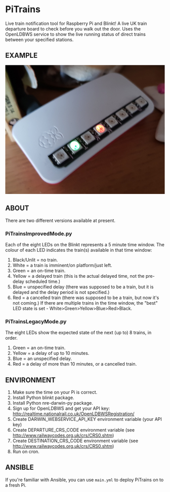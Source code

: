 # PiTrains
Live train notification tool for Raspberry Pi and Blinkt!
A live UK train departure board to check before you walk out the door.
Uses the OpenLDBWS service to show the live running status of direct trains between your specified stations.
## EXAMPLE
![PiTrainsImprovedMode in action...](PiTrainsExample.jpg)
## ABOUT
There are two different versions available at present.
### PiTrainsImprovedMode.py
Each of the eight LEDs on the Blinkt represents a 5 minute time window. The colour of each LED indicates the train(s) available in that time window:
1. Black/Unlit = no train.
2. White = a train is imminent/on platform/just left.
3. Green = an on-time train.
4. Yellow = a delayed train (this is the actual delayed time, not the pre-delay scheduled time.)
5. Blue = unspecified delay (there was supposed to be a train, but it is delayed and the delay period is not specified.)
6. Red = a cancelled train (there was supposed to be a train, but now it's not coming.)
If there are multiple trains in the time window, the "best" LED state is set - White>Green>Yellow>Blue>Red>Black.
### PiTrainsLegacyMode.py
The eight LEDs show the expected state of the next (up to) 8 trains, in order.
1. Green = an on-time train.
2. Yellow = a delay of up to 10 minutes.
3. Blue = an unspecified delay.
4. Red = a delay of more than 10 minutes, or a cancelled train.
## ENVIRONMENT
1. Make sure the time on your Pi is correct.
2. Install Python blinkt package.
3. Install Python nre-darwin-py package.
4. Sign up for OpenLDBWS and get your API key: http://realtime.nationalrail.co.uk/OpenLDBWSRegistration/
5. Create DARWIN_WEBSERVICE_API_KEY environment variable (your API key)
6. Create DEPARTURE_CRS_CODE environment variable (see http://www.railwaycodes.org.uk/crs/CRS0.shtm)
7. Create DESTINATION_CRS_CODE environment variable (see http://www.railwaycodes.org.uk/crs/CRS0.shtm)
8. Run on cron.
## ANSIBLE
If you're familiar with Ansible, you can use `main.yml` to deploy PiTrains on to a fresh Pi.
